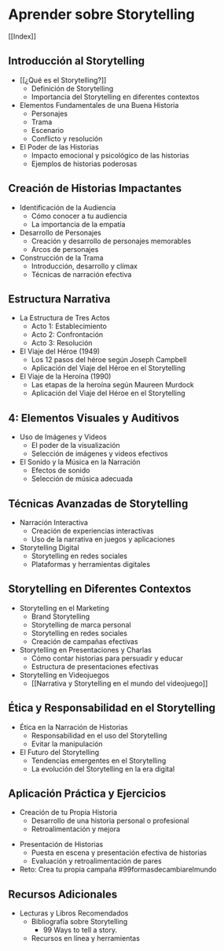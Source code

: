 # Aprender sobre Storytelling

[[Index]]

## Introducción al Storytelling

* [[¿Qué es el Storytelling?]]
	* Definición de Storytelling
	* Importancia del Storytelling en diferentes contextos
* Elementos Fundamentales de una Buena Historia
	* Personajes
	* Trama
	* Escenario
	* Conflicto y resolución
* El Poder de las Historias
	* Impacto emocional y psicológico de las historias
	* Ejemplos de historias poderosas
## Creación de Historias Impactantes

* Identificación de la Audiencia
	* Cómo conocer a tu audiencia
	* La importancia de la empatía
* Desarrollo de Personajes
	* Creación y desarrollo de personajes memorables
	* Arcos de personajes
* Construcción de la Trama
	* Introducción, desarrollo y clímax
	* Técnicas de narración efectiva
## Estructura Narrativa

* La Estructura de Tres Actos
	* Acto 1: Establecimiento
	* Acto 2: Confrontación
	* Acto 3: Resolución
* El Viaje del Héroe (1949)
	* Los 12 pasos del héroe según Joseph Campbell
	* Aplicación del Viaje del Héroe en el Storytelling
* El Viaje de la Heroína (1990)
	* Las etapas de la heroína según Maureen Murdock
	* Aplicación del Viaje del Héroe en el Storytelling
## 4: Elementos Visuales y Auditivos

* Uso de Imágenes y Videos
	* El poder de la visualización
	* Selección de imágenes y videos efectivos
* El Sonido y la Música en la Narración
	* Efectos de sonido
	* Selección de música adecuada
## Técnicas Avanzadas de Storytelling

* Narración Interactiva
	* Creación de experiencias interactivas
	* Uso de la narrativa en juegos y aplicaciones
* Storytelling Digital
	* Storytelling en redes sociales
	* Plataformas y herramientas digitales
## Storytelling en Diferentes Contextos

* Storytelling en el Marketing
	* Brand Storytelling
	 * Storytelling de marca personal
	* Storytelling en redes sociales
	* Creación de campañas efectivas
* Storytelling en Presentaciones y Charlas
	* Cómo contar historias para persuadir y educar
	* Estructura de presentaciones efectivas
* Storytelling en Videojuegos
	* [[Narrativa y Storytelling en el mundo del videojuego]]

## Ética y Responsabilidad en el Storytelling

* Ética en la Narración de Historias
	* Responsabilidad en el uso del Storytelling
	* Evitar la manipulación
* El Futuro del Storytelling
	* Tendencias emergentes en el Storytelling
	* La evolución del Storytelling en la era digital

## Aplicación Práctica y Ejercicios

* Creación de tu Propia Historia
	* Desarrollo de una historia personal o profesional
	- Retroalimentación y mejora
- Presentación de Historias
	- Puesta en escena y presentación efectiva de historias
	- Evaluación y retroalimentación de pares
- Reto: Crea tu propia campaña #99formasdecambiarelmundo
## Recursos Adicionales

* Lecturas y Libros Recomendados
	* Bibliografía sobre Storytelling
		* 99 Ways to tell a story.
	* Recursos en línea y herramientas